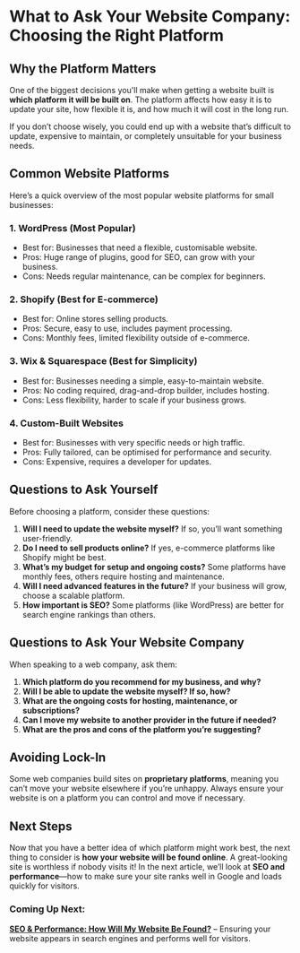 # What to Ask Your Website Company: Choosing the Right Platform

## Why the Platform Matters

One of the biggest decisions you'll make when getting a website built is
**which platform it will be built on**. The platform affects how easy it
is to update your site, how flexible it is, and how much it will cost in
the long run.

If you don’t choose wisely, you could end up with a website that’s
difficult to update, expensive to maintain, or completely unsuitable for
your business needs.

## Common Website Platforms

Here’s a quick overview of the most popular website platforms for small
businesses:

### **1. WordPress** (Most Popular)
- Best for: Businesses that need a flexible, customisable website.
- Pros: Huge range of plugins, good for SEO, can grow with your business.
- Cons: Needs regular maintenance, can be complex for beginners.

### **2. Shopify** (Best for E-commerce)
- Best for: Online stores selling products.
- Pros: Secure, easy to use, includes payment processing.
- Cons: Monthly fees, limited flexibility outside of e-commerce.

### **3. Wix & Squarespace** (Best for Simplicity)
- Best for: Businesses needing a simple, easy-to-maintain website.
- Pros: No coding required, drag-and-drop builder, includes hosting.
- Cons: Less flexibility, harder to scale if your business grows.

### **4. Custom-Built Websites**
- Best for: Businesses with very specific needs or high traffic.
- Pros: Fully tailored, can be optimised for performance and security.
- Cons: Expensive, requires a developer for updates.

## Questions to Ask Yourself

Before choosing a platform, consider these questions:

1. **Will I need to update the website myself?** If so, you’ll want something user-friendly.
2. **Do I need to sell products online?** If yes, e-commerce platforms like Shopify might be best.
3. **What’s my budget for setup and ongoing costs?** Some platforms have monthly fees, others require hosting and maintenance.
4. **Will I need advanced features in the future?** If your business will grow, choose a scalable platform.
5. **How important is SEO?** Some platforms (like WordPress) are better for search engine rankings than others.

## Questions to Ask Your Website Company

When speaking to a web company, ask them:

1. **Which platform do you recommend for my business, and why?**
2. **Will I be able to update the website myself? If so, how?**
3. **What are the ongoing costs for hosting, maintenance, or subscriptions?**
4. **Can I move my website to another provider in the future if needed?**
5. **What are the pros and cons of the platform you’re suggesting?**

## Avoiding Lock-In

Some web companies build sites on **proprietary platforms**, meaning you
can’t move your website elsewhere if you’re unhappy. Always ensure your
website is on a platform you can control and move if necessary.

## Next Steps

Now that you have a better idea of which platform might work best, the next
thing to consider is **how your website will be found online**. A
great-looking site is worthless if nobody visits it! In the next article,
we’ll look at **SEO and performance**—how to make sure your site ranks
well in Google and loads quickly for visitors.

### Coming Up Next:
**[SEO & Performance: How Will My Website Be Found?](./seo/)** – Ensuring your
website appears in search engines and performs well for visitors.


